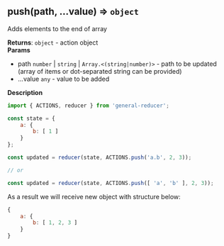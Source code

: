 <a name="push"></a>

## push(path, ...value) ⇒ <code>object</code>
Adds elements to the end of array

**Returns**: <code>object</code> - action object  
**Params**

- path <code>number</code> | <code>string</code> | <code>Array.&lt;(string\|number)&gt;</code> - path to be updated
(array of items or dot-separated string can be provided)
- ...value <code>any</code> - value to be added



**Description**

```js
import { ACTIONS, reducer } from 'general-reducer';

const state = {
    a: {
        b: [ 1 ]
    }
};

const updated = reducer(state, ACTIONS.push('a.b', 2, 3));

// or

const updated = reducer(state, ACTIONS.push([ 'a', 'b' ], 2, 3));
```

As a result we will receive new object with structure below:

```js
{
    a: {
        b: [ 1, 2, 3 ]
    }
}
```